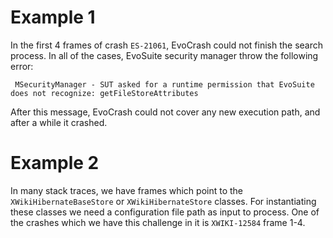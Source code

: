 # Example 1
In the first 4 frames of crash `ES-21061`, EvoCrash could not finish the search process. In all of the cases, EvoSuite security manager throw the following error:
```
 MSecurityManager - SUT asked for a runtime permission that EvoSuite does not recognize: getFileStoreAttributes
```
After this message, EvoCrash could not cover any new execution path, and after a while it crashed.

# Example 2
In many stack traces, we have frames which point to the `XWikiHibernateBaseStore` or `XWikiHibernateStore` classes. For instantiating these classes we need a configuration file path as input to process. One of the crashes which we have this challenge in it is `XWIKI-12584` frame 1-4.
